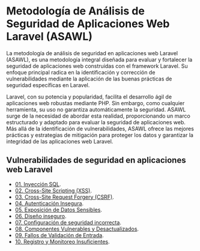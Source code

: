 # Metodología de Análisis de Seguridad de Aplicaciones Web Laravel (ASAWL)

La metodología de análisis de seguridad en aplicaciones web Laravel (ASAWL), es una metodología integral diseñada para evaluar y fortalecer la seguridad de aplicaciones web construidas con el framework Laravel. Su enfoque principal radica en la identificación y corrección de vulnerabilidades mediante la aplicación de las buenas prácticas de seguridad específicas en Laravel.

Laravel, con su potencia y popularidad, facilita el desarrollo ágil de aplicaciones web robustas mediante PHP. Sin embargo, como cualquier herramienta, su uso no garantiza automáticamente la seguridad. ASAWL surge de la necesidad de abordar esta realidad, proporcionando un marco estructurado y adaptado para evaluar la seguridad de aplicaciones web. Más allá de la identificación de vulnerabilidades, ASAWL ofrece las mejores prácticas y estrategias de mitigación para proteger los datos y garantizar la integridad de las aplicaciones web Laravel.

## Vulnerabilidades de seguridad en aplicaciones web Laravel

- [01. Inyección SQL](https://github.com/Laravel-ASAWL/inyeccion-sql).
- [02. Cross-Site Scripting (XSS)](https://github.com/Laravel-ASAWL/cross-site-scripting-xss).
- [03. Cross-Site Request Forgery (CSRF)](https://github.com/Laravel-ASAWL/cross-site-request-forgery-csrf).
- [04. Autenticación Insegura](https://github.com/Laravel-ASAWL/autenticacion-insegura).
- [05. Exposición de Datos Sensibles](https://github.com/Laravel-ASAWL/exposicion-datos-sensibles).
- [06. Diseño inseguro](https://github.com/Laravel-ASAWL/diseno-inseguro).
- [07. Configuración de seguridad incorrecta](https://github.com/Laravel-ASAWL/configuracion-seguridad-incorrecta).
- [08. Componentes Vulnerables y Desactualizados](https://github.com/Laravel-ASAWL/componentes-vulnerables-desactualizados).
- [09. Fallos de Validación de Entrada](https://github.com/Laravel-ASAWL/fallos-validacion-entrada).
- [10. Registro y Monitoreo Insuficientes](https://github.com/Laravel-ASAWL/registro-monitoreo-insuficiente).
